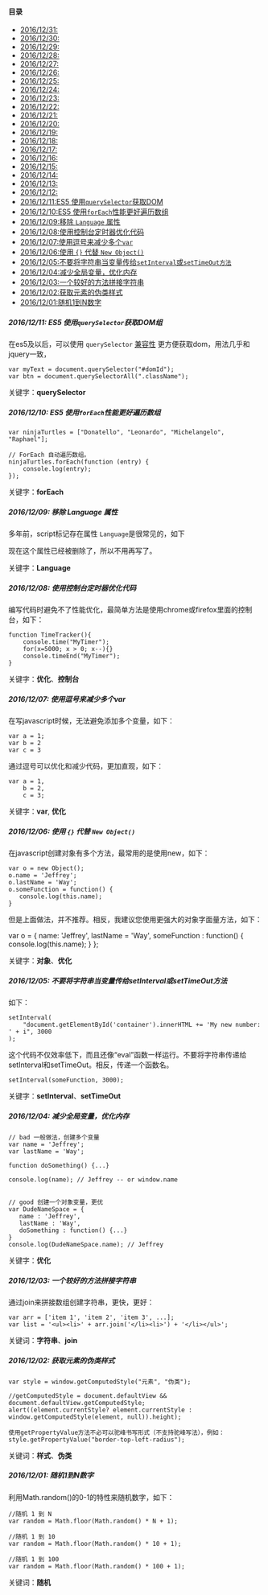 #### 目录

* <a href="#1231">2016/12/31:</a>
* <a href="#1230">2016/12/30:</a>
* <a href="#1229">2016/12/29:</a>
* <a href="#1228">2016/12/28:</a>
* <a href="#1227">2016/12/27:</a>
* <a href="#1226">2016/12/26:</a>
* <a href="#1225">2016/12/25:</a>
* <a href="#1224">2016/12/24:</a>
* <a href="#1223">2016/12/23:</a>
* <a href="#1222">2016/12/22:</a>
* <a href="#1221">2016/12/21:</a>
* <a href="#1220">2016/12/20:</a>
* <a href="#1219">2016/12/19:</a>
* <a href="#1218">2016/12/18:</a>
* <a href="#1217">2016/12/17:</a>
* <a href="#1216">2016/12/16:</a>
* <a href="#1215">2016/12/15:</a>
* <a href="#1214">2016/12/14:</a>
* <a href="#1213">2016/12/13:</a>
* <a href="#1212">2016/12/12:</a>
* <a href="#1211">2016/12/11:ES5 使用``querySelector``获取DOM</a>
* <a href="#1210">2016/12/10:ES5 使用``forEach``性能更好遍历数组</a>
* <a href="#1209">2016/12/09:移除 ``Language`` 属性</a>
* <a href="#1208">2016/12/08:使用控制台定时器优化代码</a>
* <a href="#1207">2016/12/07:使用逗号来减少多个``var``</a>
* <a href="#1206">2016/12/06:使用 ``{}`` 代替 ``New Object()``</a>
* <a href="#1205">2016/12/05:不要将字符串当变量传给``setInterval``或``setTimeOut方法``</a>
* <a href="#1204">2016/12/04:减少全局变量，优化内存</a>
* <a href="#1203">2016/12/03:一个较好的方法拼接字符串</a>
* <a href="#1202">2016/12/02:获取元素的伪类样式</a>
* <a href="#1201">2016/12/01:随机1到N数字</a>

##### <a id="1211">2016/12/11: ES5 使用``querySelector``获取DOM组</a>

在es5及以后，可以使用 ``querySelector`` [兼容性](http://caniuse.com/#search=querySelector) 更方便获取dom，用法几乎和jquery一致，

	var myText = document.querySelector("#domId");
	var btn = document.querySelectorAll(".className");

关键字：**querySelector**

##### <a id="1210">2016/12/10: ES5 使用``forEach``性能更好遍历数组</a>

	var ninjaTurtles = ["Donatello", "Leonardo", "Michelangelo", "Raphael"];

	// ForEach 自动遍历数组。
	ninjaTurtles.forEach(function (entry) {
		console.log(entry);
	});

关键字：**forEach**

##### <a id="1209">2016/12/09: 移除 Language 属性</a>

多年前，script标记存在属性 ``Language``是很常见的，如下

<script type="text/javascript" language="javascript">
...
</script>

现在这个属性已经被删除了，所以不用再写了。

关键字：**Language**

##### <a id="1208">2016/12/08: 使用控制台定时器优化代码</a>

编写代码时避免不了性能优化，最简单方法是使用chrome或firefox里面的控制台，如下：

	function TimeTracker(){
		console.time("MyTimer");
		for(x=5000; x > 0; x--){}
		console.timeEnd("MyTimer");
	}

关键字：**优化**、**控制台**

##### <a id="1207">2016/12/07: 使用逗号来减少多个var</a>

在写javascript时候，无法避免添加多个变量，如下：

	var a = 1;
	var b = 2
	var c = 3

通过逗号可以优化和减少代码，更加直观，如下：

	var a = 1,
		b = 2,
		c = 3;

关键字：**var**, **优化** 


##### <a id="1206">2016/12/06: 使用 ``{}`` 代替 ``New Object()``</a>

在javascript创建对象有多个方法，最常用的是使用new，如下：

	var o = new Object();
	o.name = 'Jeffrey';
	o.lastName = 'Way';
	o.someFunction = function() {
	   console.log(this.name);
	}

但是上面做法，并不推荐。相反，我建议您使用更强大的对象字面量方法，如下：

var o = {
   name: 'Jeffrey',
   lastName = 'Way',
   someFunction : function() {
      console.log(this.name);
   }
};

关键字：**对象**、**优化**

##### <a id="1205">2016/12/05: 不要将字符串当变量传给setInterval或setTimeOut方法</a>

如下：

	setInterval(
		"document.getElementById('container').innerHTML += 'My new number: ' + i", 3000
	);

这个代码不仅效率低下，而且还像“eval”函数一样运行。不要将字符串传递给setInterval和setTimeOut。相反，传递一个函数名。

	setInterval(someFunction, 3000);

关键字：**setInterval**、**setTimeOut**

##### <a id="1204">2016/12/04: 减少全局变量，优化内存</a>

	// bad 一般做法，创建多个变量
	var name = 'Jeffrey';
	var lastName = 'Way';
	 
	function doSomething() {...}
	 
	console.log(name); // Jeffrey -- or window.name


	// good 创建一个对象变量，更优
	var DudeNameSpace = {
	   name : 'Jeffrey',
	   lastName : 'Way',
	   doSomething : function() {...}
	}
	console.log(DudeNameSpace.name); // Jeffrey

关键字：**优化**

##### <a id="1203">2016/12/03: 一个较好的方法拼接字符串</a>

通过join来拼接数组创建字符串，更快，更好：

	var arr = ['item 1', 'item 2', 'item 3', ...];
	var list = '<ul><li>' + arr.join('</li><li>') + '</li></ul>';

关键词：**字符串**、**join**

##### <a id="1202">2016/12/02: 获取元素的伪类样式</a>

	var style = window.getComputedStyle("元素", "伪类");

	//getComputedStyle = document.defaultView && document.defaultView.getComputedStyle;
	alert((element.currentStyle? element.currentStyle : window.getComputedStyle(element, null)).height);

	使用getPropertyValue方法不必可以驼峰书写形式（不支持驼峰写法），例如：style.getPropertyValue("border-top-left-radius");

关键词：**样式**、**伪类**


##### <a id="1201">2016/12/01: 随机1到N数字</a>

利用Math.random()的0-1的特性来随机数字，如下：

	//随机 1 到 N
	var random = Math.floor(Math.random() * N + 1);

	//随机 1 到 10
	var random = Math.floor(Math.random() * 10 + 1);

	//随机 1 到 100
	var random = Math.floor(Math.random() * 100 + 1);

关键词：**随机**
